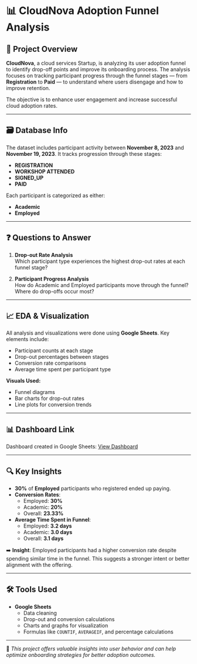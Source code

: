 # 📊 CloudNova Adoption Funnel Analysis

## 🧩 Project Overview
**CloudNova**, a cloud services Startup, is analyzing its user adoption funnel to identify drop-off points and improve its onboarding process. The analysis focuses on tracking participant progress through the funnel stages — from **Registration** to **Paid** — to understand where users disengage and how to improve retention.

The objective is to enhance user engagement and increase successful cloud adoption rates.

---

## 🗃️ Database Info
The dataset includes participant activity between **November 8, 2023** and **November 19, 2023**. It tracks progression through these stages:

- **REGISTRATION**
- **WORKSHOP ATTENDED**
- **SIGNED_UP**
- **PAID**

Each participant is categorized as either:
- **Academic**
- **Employed**

---

## ❓ Questions to Answer

1. **Drop-out Rate Analysis**  
   Which participant type experiences the highest drop-out rates at each funnel stage?

2. **Participant Progress Analysis**  
   How do Academic and Employed participants move through the funnel? Where do drop-offs occur most?

---

## 📈 EDA & Visualization
All analysis and visualizations were done using **Google Sheets**. Key elements include:

- Participant counts at each stage
- Drop-out percentages between stages
- Conversion rate comparisons
- Average time spent per participant type

**Visuals Used:**
- Funnel diagrams
- Bar charts for drop-out rates
- Line plots for conversion trends

---

## 📊 Dashboard Link
Dashboard created in Google Sheets: [View Dashboard](https://github.com/rashi12121/CloudNova-Adoption-Funnel-Analysis/blob/main/Screenshot%202025-04-17%20225418.png)

---

## 🔍 Key Insights

- **30%** of **Employed** participants who registered ended up paying.
- **Conversion Rates**:
  - Employed: **30%**
  - Academic: **20%**
  - Overall: **23.33%**
- **Average Time Spent in Funnel**:
  - Employed: **3.2 days**
  - Academic: **3.0 days**
  - Overall: **3.1 days**

➡️ **Insight**: Employed participants had a higher conversion rate despite spending similar time in the funnel. This suggests a stronger intent or better alignment with the offering.

---

## 🛠️ Tools Used

- **Google Sheets**
  - Data cleaning
  - Drop-out and conversion calculations
  - Charts and graphs for visualization
  - Formulas like `COUNTIF`, `AVERAGEIF`, and percentage calculations

---

📌 *This project offers valuable insights into user behavior and can help optimize onboarding strategies for better adoption outcomes.*
